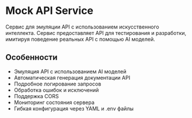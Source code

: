 # Mock API Service

Сервис для эмуляции API с использованием искусственного интеллекта. Сервис предоставляет API для тестирования и разработки, имитируя поведение реальных API с помощью AI моделей.

## Особенности

- Эмуляция API с использованием AI моделей
- Автоматическая генерация документации API
- Подробное логирование запросов
- Обработка ошибок и исключений
- Поддержка CORS
- Мониторинг состояния сервера
- Гибкая конфигурация через YAML и .env файлы
